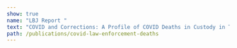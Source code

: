```yaml
---
show: true
name: "LBJ Report "
text: "COVID and Corrections: A Profile of COVID Deaths in Custody in Texas"
path: /publications/covid-law-enforcement-deaths
---
```

